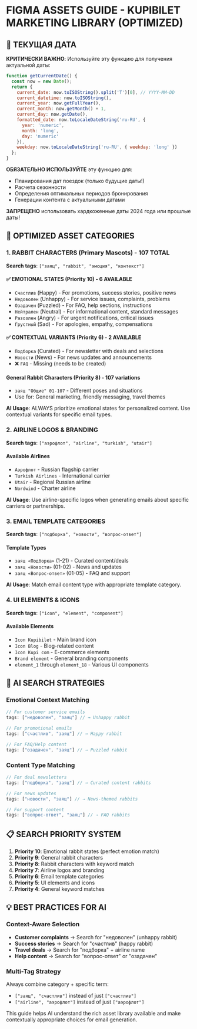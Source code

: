 # FIGMA ASSETS GUIDE - KUPIBILET MARKETING LIBRARY (OPTIMIZED)

## 📅 ТЕКУЩАЯ ДАТА
**КРИТИЧЕСКИ ВАЖНО**: Используйте эту функцию для получения актуальной даты:

```javascript
function getCurrentDate() {
  const now = new Date();
  return {
    current_date: now.toISOString().split('T')[0], // YYYY-MM-DD
    current_datetime: now.toISOString(),
    current_year: now.getFullYear(),
    current_month: now.getMonth() + 1,
    current_day: now.getDate(),
    formatted_date: now.toLocaleDateString('ru-RU', {
      year: 'numeric',
      month: 'long', 
      day: 'numeric'
    }),
    weekday: now.toLocaleDateString('ru-RU', { weekday: 'long' })
  };
}
```

**ОБЯЗАТЕЛЬНО ИСПОЛЬЗУЙТЕ** эту функцию для:
- Планирования дат поездок (только будущие даты!)
- Расчета сезонности
- Определения оптимальных периодов бронирования
- Генерации контента с актуальными датами

**ЗАПРЕЩЕНО** использовать хардкоженные даты 2024 года или прошлые даты!

## 🎯 OPTIMIZED ASSET CATEGORIES

### 1. RABBIT CHARACTERS (Primary Mascots) - **107 TOTAL**
**Search tags**: `["заяц", "rabbit", "эмоция", "контекст"]`

#### ✅ EMOTIONAL STATES (Priority 10) - **6 AVAILABLE**
- `Счастлив` (Happy) - For promotions, success stories, positive news
- `Недоволен` (Unhappy) - For service issues, complaints, problems
- `Озадачен` (Puzzled) - For FAQ, help sections, instructions
- `Нейтрален` (Neutral) - For informational content, standard messages
- `Разозлен` (Angry) - For urgent notifications, critical issues
- `Грустный` (Sad) - For apologies, empathy, compensations

#### ✅ CONTEXTUAL VARIANTS (Priority 6) - **2 AVAILABLE**
- `Подборка` (Curated) - For newsletter with deals and selections
- `Новости` (News) - For news updates and announcements
- ❌ `FAQ` - Missing (needs to be created)

#### General Rabbit Characters (Priority 8) - **107 variations**
- `заяц "Общие" 01-107` - Different poses and situations
- Use for: General marketing, friendly messaging, travel themes

**AI Usage**: ALWAYS prioritize emotional states for personalized content. Use contextual variants for specific email types.

### 2. AIRLINE LOGOS & BRANDING
**Search tags**: `["аэрофлот", "airline", "turkish", "utair"]`

#### Available Airlines
- `Аэрофлот` - Russian flagship carrier
- `Turkish Airlines` - International carrier
- `Utair` - Regional Russian airline  
- `Nordwind` - Charter airline

**AI Usage**: Use airline-specific logos when generating emails about specific carriers or partnerships.

### 3. EMAIL TEMPLATE CATEGORIES
**Search tags**: `["подборка", "новости", "вопрос-ответ"]`

#### Template Types
- `заяц «Подборка»` (1-21) - Curated content/deals
- `заяц «Новости»` (01-02) - News and updates
- `заяц «Вопрос-ответ»` (01-05) - FAQ and support

**AI Usage**: Match email content type with appropriate template category.

### 4. UI ELEMENTS & ICONS
**Search tags**: `["icon", "element", "component"]`

#### Available Elements
- `Icon Kupibilet` - Main brand icon
- `Icon Blog` - Blog-related content
- `Icon Kupi com` - E-commerce elements
- `Brand element` - General branding components
- `element_1` through `element_18` - Various UI components

## 🤖 AI SEARCH STRATEGIES

### Emotional Context Matching
```javascript
// For customer service emails
tags: ["недоволен", "заяц"] // → Unhappy rabbit

// For promotional emails  
tags: ["счастлив", "заяц"] // → Happy rabbit

// For FAQ/Help content
tags: ["озадачен", "заяц"] // → Puzzled rabbit
```

### Content Type Matching
```javascript
// For deal newsletters
tags: ["подборка", "заяц"] // → Curated content rabbits

// For news updates
tags: ["новости", "заяц"] // → News-themed rabbits

// For support content
tags: ["вопрос-ответ", "заяц"] // → FAQ rabbits
```

## 📋 SEARCH PRIORITY SYSTEM

1. **Priority 10**: Emotional rabbit states (perfect emotion match)
2. **Priority 9**: General rabbit characters  
3. **Priority 8**: Rabbit characters with keyword match
4. **Priority 7**: Airline logos and branding
5. **Priority 6**: Email template categories
6. **Priority 5**: UI elements and icons
7. **Priority 4**: General keyword matches

## 💡 BEST PRACTICES FOR AI

### Context-Aware Selection
- **Customer complaints** → Search for "недоволен" (unhappy rabbit)
- **Success stories** → Search for "счастлив" (happy rabbit)  
- **Travel deals** → Search for "подборка" + airline name
- **Help content** → Search for "вопрос-ответ" or "озадачен"

### Multi-Tag Strategy
Always combine category + specific term:
- `["заяц", "счастлив"]` instead of just `["счастлив"]`
- `["airline", "аэрофлот"]` instead of just `["аэрофлот"]`

This guide helps AI understand the rich asset library available and make contextually appropriate choices for email generation.
